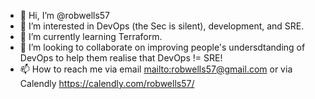 - 👋 Hi, I’m @robwells57
- 👀 I’m interested in DevOps (the Sec is silent), development, and SRE.
- 🌱 I’m currently learning Terraform.
- 💞️ I’m looking to collaborate on improving people's undersdtanding of DevOps to help them realise that DevOps != SRE!
- 📫 How to reach me via email <mailto:robwells57@gmail.com> or via Calendly <https://calendly.com/robwells57/>

<!---
robwells57/robwells57 is a ✨ special ✨ repository because its `README.md` (this file) appears on your GitHub profile.
You can click the Preview link to take a look at your changes.
--->
